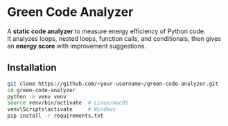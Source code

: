 # Green Code Analyzer

A **static code analyzer** to measure energy efficiency of Python code.  
It analyzes loops, nested loops, function calls, and conditionals, then gives an **energy score** with improvement suggestions.

## Installation

```bash
git clone https://github.com/<your-username>/green-code-analyzer.git
cd green-code-analyzer
python -m venv venv
source venv/bin/activate  # Linux/macOS
venv\Scripts\activate     # Windows
pip install -r requirements.txt
